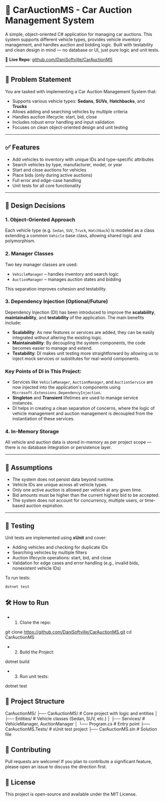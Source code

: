 # 🚗 CarAuctionMS - Car Auction Management System

A simple, object-oriented C# application for managing car auctions. This system supports different vehicle types, provides vehicle inventory management, and handles auction and bidding logic. Built with testability and clean design in mind — no database or UI, just pure logic and unit tests.

🔗 **Live Repo**: [github.com/DaniSoftville/CarAuctionMS](https://github.com/DaniSoftville/CarAuctionMS)

---

## 📌 Problem Statement

You are tasked with implementing a Car Auction Management System that:

- Supports various vehicle types: **Sedans**, **SUVs**, **Hatchbacks**, and **Trucks**
- Allows adding and searching vehicles by multiple criteria
- Handles auction lifecycle: start, bid, close
- Includes robust error handling and input validation
- Focuses on clean object-oriented design and unit testing

---

## ✅ Features

- Add vehicles to inventory with unique IDs and type-specific attributes
- Search vehicles by type, manufacturer, model, or year
- Start and close auctions for vehicles
- Place bids (only during active auctions)
- Full error and edge-case handling
- Unit tests for all core functionality

---

## 🧠 Design Decisions

### 1. Object-Oriented Approach

Each vehicle type (e.g. `Sedan`, `SUV`, `Truck`, `Hatchback`) is modeled as a class extending a common `Vehicle` base class, allowing shared logic and polymorphism.

### 2. Manager Classes

Two key manager classes are used:

- `VehicleManager` – handles inventory and search logic
- `AuctionManager` – manages auction states and bidding

This separation improves cohesion and testability.

### 3. Dependency Injection (Optional/Future)

Dependency Injection (DI) has been introduced to improve the **scalability**, **maintainability**, and **testability** of the application. The main benefits include:

- **Scalability**: As new features or services are added, they can be easily integrated without altering the existing logic.
- **Maintainability**: By decoupling the system components, the code becomes easier to manage and extend.
- **Testability**: DI makes unit testing more straightforward by allowing us to inject mock services or substitutes for real-world components.

### Key Points of DI in This Project:

- Services like `VehicleManager`, `AuctionManager`, and `AuctionService` are now injected into the application's components using `Microsoft.Extensions.DependencyInjection`.
- **Singleton** and **Transient** lifetimes are used to manage service instances.
- DI helps in creating a clean separation of concerns, where the logic of vehicle management and auction management is decoupled from the instantiation of these services.

### 4. In-Memory Storage

All vehicle and auction data is stored in-memory as per project scope — there is no database integration or persistence layer.

---

## 🧾 Assumptions

- The system does not persist data beyond runtime.
- Vehicle IDs are unique across all vehicle types.
- Only one active auction is allowed per vehicle at any given time.
- Bid amounts must be higher than the current highest bid to be accepted.
- The system does not account for concurrency, multiple users, or time-based auction expiration.

---

## 🧪 Testing

Unit tests are implemented using **xUnit** and cover:

- Adding vehicles and checking for duplicate IDs
- Searching vehicles by multiple filters
- Auction lifecycle operations: start, bid, and close
- Validation for edge cases and error handling (e.g., invalid bids, nonexistent vehicle IDs)

To run tests:

```bash
dotnet test

```

## 🛠️ How to Run

- 1. Clone the repo:

git clone https://github.com/DaniSoftville/CarAuctionMS.git
cd CarAuctionMS

- 2. Build the Project:

dotnet build

- 3. Run unit tests:

dotnet test

## 📁 Project Structure

CarAuctionMS/
├── CarAuctionMS/ # Core project with logic and entities
│ ├── Entities/ # Vehicle classes (Sedan, SUV, etc.)
│ ├── Services/ # VehicleManager, AuctionManager
│ └── Program.cs # Entry point
├── CarAuctionMS.Tests/ # xUnit test project
├── CarAuctionMS.sln # Solution file

## 🤝 Contributing

Pull requests are welcome! If you plan to contribute a significant feature, please open an issue to discuss the direction first.

## 📄 License

This project is open-source and available under the MIT License.
